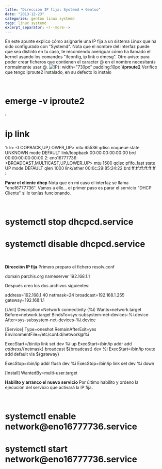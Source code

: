 ```yaml
---
title: "Dirección IP fija: Systemd + Gentoo"
date: "2013-12-23"
categories: gentoo linux systemd
tags: linux systemd
excerpt_separator: <!--more-->
---
```


En este apunte explico cómo asignarle una IP fija a un sistema Linux que ha sido configurado con "Systemd". Nota que el nombre del interfaz puede que sea distinto en tu caso, te recomiendo averiguar cómo ha llamado el kernel usando los comandos "ifconfig, ip link o dmesg". Otro aviso: para poder crear ficheros que contienen el caracter @ en el nombre necesitarás normalmente usar \@. ![IP](/assets/img/original/IP.jpg){: width="730px" padding:10px }**iproute2** Verifico que tengo iproute2 instalado, en su defecto lo instalo

 
# emerge -v iproute2
:
# ip link
1: lo: <LOOPBACK,UP,LOWER_UP> mtu 65536 qdisc noqueue state UNKNOWN mode DEFAULT
link/loopback 00:00:00:00:00:00 brd 00:00:00:00:00:00
2: eno16777736: <BROADCAST,MULTICAST,UP,LOWER_UP> mtu 1500 qdisc pfifo_fast state UP mode DEFAULT qlen 1000
link/ether 00:0c:29:85:24:22 brd ff:ff:ff:ff:ff:ff
:
 

**Parar el cliente dhcp** Nota que en mi caso el interfaz se llama "eno16777736". Vamos a ello... el primer paso es parar el servicio "DHCP Cliente" si lo tenías funcionando.

 
# systemctl stop dhcpcd.service
# systemctl disable dhcpcd.service
 

**Dirección IP fija** Primero preparo el fichero resolv.conf

domain parchis.org
nameserver 192.168.1.1

Después creo los dos archivos siguientes:

address=192.168.1.40
netmask=24
broadcast=192.168.1.255
gateway=192.168.1.1

[Unit]
Description=Network connectivity (%i)
Wants=network.target
Before=network.target
BindsTo=sys-subsystem-net-devices-%i.device
After=sys-subsystem-net-devices-%i.device

[Service]
Type=oneshot
RemainAfterExit=yes
EnvironmentFile=/etc/conf.d/network@%i

ExecStart=/bin/ip link set dev %i up
ExecStart=/bin/ip addr add ${address}/${netmask} broadcast ${broadcast} dev %i
ExecStart=/bin/ip route add default via ${gateway}

ExecStop=/bin/ip addr flush dev %i
ExecStop=/bin/ip link set dev %i down

[Install]
WantedBy=multi-user.target

**Habilito y arranco el nuevo servicio** Por último habilito y ordeno la ejecución del servicio que activará la IP fija.

 
# systemctl enable network\@eno16777736.service
# systemctl start network\@eno16777736.service

